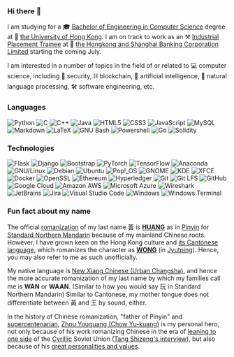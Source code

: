 ### Hi there :wave:

I am studying for a :mortar_board: [Bachelor of Engineering in Computer Science](https://www.cs.hku.hk/programmes/beng-compsc/programme-structure) degree at :school: [the University of Hong Kong](https://hku.hk). I am on track to work as an :hammer_and_pick: [Industrial Placement Trainee](https://www.hsbc.com/careers/students-and-graduates/student-opportunities/hong-kong-industrial-placement) at :bank: [the Hongkong and Shanghai Banking Corporation Limited](https://www.hsbc.com/) starting the coming July. 

I am interested in a number of topics in the field of or related to :computer: computer science, including :closed_lock_with_key: security, :chains: blockchain, :brain: artificial intelligence, :speech_balloon: natural language processing, :hammer_and_wrench: software engineering, etc.

### Languages

![Python](https://img.shields.io/badge/-Python-fff?&logo=python&logoColor=3776AB)
![C](https://img.shields.io/badge/-C-fff?&logo=c&logoColor=A8B9CC)
![C++](https://img.shields.io/badge/-C++-fff?&logo=c%2b%2b&logoColor=00599C)
![Java](https://img.shields.io/badge/-Java-fff?&logo=java&logoColor=007396)
![HTML5](https://img.shields.io/badge/-HTML5-fff?&logo=html5&logoColor=E34F26)
![CSS3](https://img.shields.io/badge/-CSS3-fff?&logo=css3&logoColor=1572B6)
![JavaScript](https://img.shields.io/badge/-JavaScript-fff?&logo=javascript&logoColor=ddc508)
![MySQL](https://img.shields.io/badge/-MySQL-fff?&logo=mysql&logoColor=4479A1)
![Markdown](https://img.shields.io/badge/-Markdown-fff?&logo=markdown&logoColor=000000)
![LaTeX](https://img.shields.io/badge/-LaTeX-fff?&logo=latex&logoColor=008080)
![GNU Bash](https://img.shields.io/badge/-GNU%20Bash-fff?&logo=gnu-bash&logoColor=4EAA25)
![Powershell](https://img.shields.io/badge/-Powershell-fff?&logo=powershell&logoColor=5391FE)
![Go](https://img.shields.io/badge/-Go-fff?&logo=go&logoColor=00ADD8)
![Solidity](https://img.shields.io/badge/-Solidity-fff?&logo=solidity&logoColor=363636)

### Technologies
![Flask](https://img.shields.io/badge/-Flask-fff?&logo=flask&logoColor=000000)
![Django](https://img.shields.io/badge/-Django-fff?&logo=django&logoColor=092E20)
![Bootstrap](https://img.shields.io/badge/-Bootstrap-fff?&logo=bootstrap&logoColor=7952B3)
![PyTorch](https://img.shields.io/badge/-PyTorch-fff?&logo=pytorch&logoColor=EE4C2C)
![TensorFlow](https://img.shields.io/badge/-TensorFlow-fff?&logo=tensorflow&logoColor=FF6F00)
![Anaconda](https://img.shields.io/badge/-Anaconda-fff?&logo=anaconda&logoColor=44A833)
![GNU/Linux](https://img.shields.io/badge/-GNU%2fLinux-fff?&logo=linux&logoColor=FCC624)
![Debian](https://img.shields.io/badge/-Debian-fff?&logo=debian&logoColor=A81D33)
![Ubuntu](https://img.shields.io/badge/-Ubuntu-fff?&logo=ubuntu&logoColor=E95420)
![Pop!_OS](https://img.shields.io/badge/-Pop%21__OS-fff?&logo=pop_os&logoColor=48B9C7)
![GNOME](https://img.shields.io/badge/-GNOME-fff?&logo=gnome&logoColor=4A86CF)
![KDE](https://img.shields.io/badge/-KDE-fff?&logo=kde&logoColor=1D99F3)
![XFCE](https://img.shields.io/badge/-XFCE-fff?&logo=xfce&logoColor=2284F2)
![Docker](https://img.shields.io/badge/-Docker-fff?&logo=docker&logoColor=2496ED)
![OpenSSL](https://img.shields.io/badge/-OpenSSL-fff?&logo=openssl&logoColor=721412)
![Ethereum](https://img.shields.io/badge/-Ethereum-fff?&logo=ethereum&logoColor=3C3C3D)
![Hyperledger](https://img.shields.io/badge/-Hyperledger-fff?&logo=hyperledger&logoColor=2F3134)
![Git](https://img.shields.io/badge/-Git-fff?&logo=git&logoColor=F05032)
![Git LFS](https://img.shields.io/badge/-Git%20LFS-fff?&logo=git-lfs&logoColor=F64935)
![GitHub](https://img.shields.io/badge/-GitHub-fff?&logo=github&logoColor=181717)
![Google Cloud](https://img.shields.io/badge/-Google%20Cloud-fff?&logo=google-cloud&logoColor=4285F4)
![Amazon AWS](https://img.shields.io/badge/-Amazon%20AWS-fff?&logo=amazon-aws&logoColor=232F3E)
![Microsoft Azure](https://img.shields.io/badge/-Microsoft%20Azure-fff?&logo=microsoft-azure&logoColor=0078D4)
![Wireshark](https://img.shields.io/badge/-Wireshark-fff?&logo=wireshark&logoColor=1679A7)
![JetBrains](https://img.shields.io/badge/-JetBrains-fff?&logo=jetbrains&logoColor=000000)
![Jira](https://img.shields.io/badge/-Jira-fff?&logo=jira&logoColor=0052CC)
![Visual Studio Code](https://img.shields.io/badge/-Visual%20Studio%20Code-fff?&logo=visual-studio-code&logoColor=007ACC)
![Windows](https://img.shields.io/badge/-Windows-fff?&logo=windows&logoColor=0078D6)
![Windows Terminal](https://img.shields.io/badge/-Windows%20Terminal-fff?&logo=windows-terminal&logoColor=4D4D4D)

### Fun fact about my name

The official [romanization](https://en.wikipedia.org/wiki/Romanization_of_Chinese) of my last name 黃 is [**HUANG**](https://en.wikipedia.org/wiki/Huang_(surname)) as in [Pinyin](https://en.wikipedia.org/wiki/Pinyin) for [Standard Northern Mandarin](https://en.wikipedia.org/wiki/Standard_Chinese) because of my mainland Chinese roots. However, I have grown keen on the Hong Kong culture and [its Cantonese language](https://en.wikipedia.org/wiki/Hong_Kong_Cantonese), which romanizes the character as [**WONG**](https://en.wikipedia.org/wiki/Wong_(surname)) (in [Jyutping](https://en.wikipedia.org/wiki/Jyutping)). Hence, you may also refer to me as such unofficially. 

My native language is [New Xiang Chinese (Urban Changsha)](https://en.wikipedia.org/wiki/New_Xiang), and hence the more accurate romanization of my last name by which my families call me is **WAN** or **WAAN**. (Similar to how you would say 玩 in Standard Northern Mandarin) Similar to Cantonese, my mother tongue does not differentiate between 黃 and 王 by sound, either. 

In the history of Chinese romanization, "father of Pinyin" and [supercentenarian](https://en.wikipedia.org/wiki/Supercentenarian), [Zhou Youguang (Chow Yu-kuang)](https://en.wikipedia.org/wiki/Zhou_Youguang) is my personal hero, not only because of his work romanizing Chinese in the era of [leaning to one side](https://en.wikipedia.org/wiki/Leaning_to_One_Side) of the [Cyrillic](https://en.wikipedia.org/wiki/Cyrillic_alphabets) Soviet Union ([Tang Shizeng's interview](https://youtu.be/V-Cg6d8eaKU?t=121)), but also because of his [great personalities and values](https://www.npr.org/2011/10/19/141503738/at-105-celebrated-chinese-linguist-now-a-dissident). 
